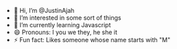 - 👋 Hi, I’m @JustinAjah
- 👀 I’m interested in some sort of things 
- 🌱 I’m currently learning Javascript
- 😄 Pronouns: I you we they, he she it
- ⚡ Fun fact: Likes someone whose name starts with "M"
